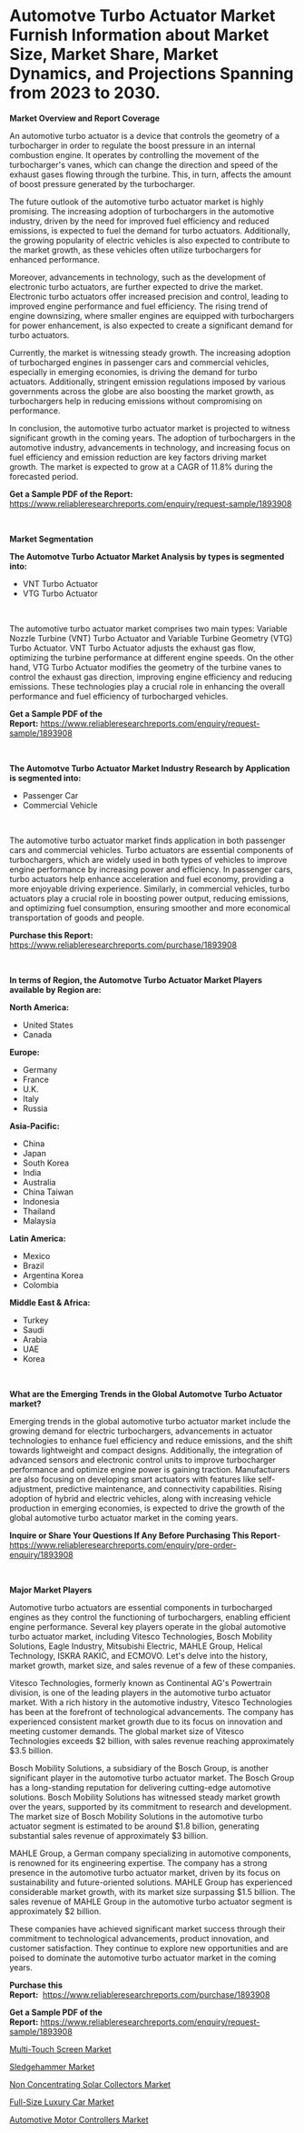 <p><h1>Automotve Turbo Actuator Market Furnish Information about Market Size, Market Share, Market Dynamics, and Projections Spanning from 2023 to 2030.</h1></p><p><strong>Market Overview and Report Coverage</strong></p>
<p><p>An automotive turbo actuator is a device that controls the geometry of a turbocharger in order to regulate the boost pressure in an internal combustion engine. It operates by controlling the movement of the turbocharger's vanes, which can change the direction and speed of the exhaust gases flowing through the turbine. This, in turn, affects the amount of boost pressure generated by the turbocharger.</p><p>The future outlook of the automotive turbo actuator market is highly promising. The increasing adoption of turbochargers in the automotive industry, driven by the need for improved fuel efficiency and reduced emissions, is expected to fuel the demand for turbo actuators. Additionally, the growing popularity of electric vehicles is also expected to contribute to the market growth, as these vehicles often utilize turbochargers for enhanced performance.</p><p>Moreover, advancements in technology, such as the development of electronic turbo actuators, are further expected to drive the market. Electronic turbo actuators offer increased precision and control, leading to improved engine performance and fuel efficiency. The rising trend of engine downsizing, where smaller engines are equipped with turbochargers for power enhancement, is also expected to create a significant demand for turbo actuators.</p><p>Currently, the market is witnessing steady growth. The increasing adoption of turbocharged engines in passenger cars and commercial vehicles, especially in emerging economies, is driving the demand for turbo actuators. Additionally, stringent emission regulations imposed by various governments across the globe are also boosting the market growth, as turbochargers help in reducing emissions without compromising on performance.</p><p>In conclusion, the automotive turbo actuator market is projected to witness significant growth in the coming years. The adoption of turbochargers in the automotive industry, advancements in technology, and increasing focus on fuel efficiency and emission reduction are key factors driving market growth. The market is expected to grow at a CAGR of 11.8% during the forecasted period.</p></p>
<p><strong>Get a Sample PDF of the Report:</strong> <a href="https://www.reliableresearchreports.com/enquiry/request-sample/1893908">https://www.reliableresearchreports.com/enquiry/request-sample/1893908</a></p>
<p>&nbsp;</p>
<p><strong>Market Segmentation</strong></p>
<p><strong>The Automotve Turbo Actuator Market Analysis by types is segmented into:</strong></p>
<p><ul><li>VNT Turbo Actuator</li><li>VTG Turbo Actuator</li></ul></p>
<p>&nbsp;</p>
<p><p>The automotive turbo actuator market comprises two main types: Variable Nozzle Turbine (VNT) Turbo Actuator and Variable Turbine Geometry (VTG) Turbo Actuator. VNT Turbo Actuator adjusts the exhaust gas flow, optimizing the turbine performance at different engine speeds. On the other hand, VTG Turbo Actuator modifies the geometry of the turbine vanes to control the exhaust gas direction, improving engine efficiency and reducing emissions. These technologies play a crucial role in enhancing the overall performance and fuel efficiency of turbocharged vehicles.</p></p>
<p><strong>Get a Sample PDF of the Report:</strong>&nbsp;<a href="https://www.reliableresearchreports.com/enquiry/request-sample/1893908">https://www.reliableresearchreports.com/enquiry/request-sample/1893908</a></p>
<p>&nbsp;</p>
<p><strong>The Automotve Turbo Actuator Market Industry Research by Application is segmented into:</strong></p>
<p><ul><li>Passenger Car</li><li>Commercial Vehicle</li></ul></p>
<p>&nbsp;</p>
<p><p>The automotive turbo actuator market finds application in both passenger cars and commercial vehicles. Turbo actuators are essential components of turbochargers, which are widely used in both types of vehicles to improve engine performance by increasing power and efficiency. In passenger cars, turbo actuators help enhance acceleration and fuel economy, providing a more enjoyable driving experience. Similarly, in commercial vehicles, turbo actuators play a crucial role in boosting power output, reducing emissions, and optimizing fuel consumption, ensuring smoother and more economical transportation of goods and people.</p></p>
<p><strong>Purchase this Report:</strong>&nbsp; <a href="https://www.reliableresearchreports.com/purchase/1893908">https://www.reliableresearchreports.com/purchase/1893908</a></p>
<p>&nbsp;</p>
<p><strong>In terms of Region, the Automotve Turbo Actuator Market Players available by Region are:</strong></p>
<p>
    <p> <strong> North America: </strong>
        <ul>
            <li>United States</li>
            <li>Canada</li>
        </ul>
        </p> 
    <p> <strong> Europe: </strong>
        <ul>
            <li>Germany</li>
            <li>France</li>
            <li>U.K.</li>
            <li>Italy</li>
            <li>Russia</li>
        </ul>
        </p> 
    <p> <strong> Asia-Pacific: </strong>
        <ul>
            <li>China</li>
            <li>Japan</li>
            <li>South Korea</li>
            <li>India</li>
            <li>Australia</li>
            <li>China Taiwan</li>
            <li>Indonesia</li>
            <li>Thailand</li>
            <li>Malaysia</li>
        </ul>
        </p> 
    <p> <strong> Latin America: </strong>
        <ul>
            <li>Mexico</li>
            <li>Brazil</li>
            <li>Argentina Korea</li>
            <li>Colombia</li>
        </ul>
        </p> 
    <p> <strong> Middle East & Africa: </strong>
        <ul>
            <li>Turkey</li>
            <li>Saudi</li>
            <li>Arabia</li>
            <li>UAE</li>
            <li>Korea</li>
        </ul>
    </p>
    </p>
<p>&nbsp;</p>
<p><strong>What are the Emerging Trends in the Global Automotve Turbo Actuator market?</strong></p>
<p><p>Emerging trends in the global automotive turbo actuator market include the growing demand for electric turbochargers, advancements in actuator technologies to enhance fuel efficiency and reduce emissions, and the shift towards lightweight and compact designs. Additionally, the integration of advanced sensors and electronic control units to improve turbocharger performance and optimize engine power is gaining traction. Manufacturers are also focusing on developing smart actuators with features like self-adjustment, predictive maintenance, and connectivity capabilities. Rising adoption of hybrid and electric vehicles, along with increasing vehicle production in emerging economies, is expected to drive the growth of the global automotive turbo actuator market in the coming years.</p></p>
<p><strong>Inquire or Share Your Questions If Any Before Purchasing This Report</strong>- <a href="https://www.reliableresearchreports.com/enquiry/pre-order-enquiry/1893908">https://www.reliableresearchreports.com/enquiry/pre-order-enquiry/1893908</a></p>
<p>&nbsp;</p>
<p><strong>Major Market Players</strong></p>
<p><p>Automotive turbo actuators are essential components in turbocharged engines as they control the functioning of turbochargers, enabling efficient engine performance. Several key players operate in the global automotive turbo actuator market, including Vitesco Technologies, Bosch Mobility Solutions, Eagle Industry, Mitsubishi Electric, MAHLE Group, Helical Technology, ISKRA RAKIĆ, and ECMOVO. Let's delve into the history, market growth, market size, and sales revenue of a few of these companies.</p><p>Vitesco Technologies, formerly known as Continental AG's Powertrain division, is one of the leading players in the automotive turbo actuator market. With a rich history in the automotive industry, Vitesco Technologies has been at the forefront of technological advancements. The company has experienced consistent market growth due to its focus on innovation and meeting customer demands. The global market size of Vitesco Technologies exceeds $2 billion, with sales revenue reaching approximately $3.5 billion.</p><p>Bosch Mobility Solutions, a subsidiary of the Bosch Group, is another significant player in the automotive turbo actuator market. The Bosch Group has a long-standing reputation for delivering cutting-edge automotive solutions. Bosch Mobility Solutions has witnessed steady market growth over the years, supported by its commitment to research and development. The market size of Bosch Mobility Solutions in the automotive turbo actuator segment is estimated to be around $1.8 billion, generating substantial sales revenue of approximately $3 billion.</p><p>MAHLE Group, a German company specializing in automotive components, is renowned for its engineering expertise. The company has a strong presence in the automotive turbo actuator market, driven by its focus on sustainability and future-oriented solutions. MAHLE Group has experienced considerable market growth, with its market size surpassing $1.5 billion. The sales revenue of MAHLE Group in the automotive turbo actuator segment is approximately $2 billion.</p><p>These companies have achieved significant market success through their commitment to technological advancements, product innovation, and customer satisfaction. They continue to explore new opportunities and are poised to dominate the automotive turbo actuator market in the coming years.</p></p>
<p><strong>Purchase this Report:</strong>&nbsp;&nbsp;<a href="https://www.reliableresearchreports.com/purchase/1893908">https://www.reliableresearchreports.com/purchase/1893908</a></p>
<p></p>
<p><strong>Get a Sample PDF of the Report:</strong>&nbsp;<a href="https://www.reliableresearchreports.com/enquiry/request-sample/1893908">https://www.reliableresearchreports.com/enquiry/request-sample/1893908</a></p>
<p><p><a href="https://medium.com/@candicekoss1946/analyzing-multi-touch-screen-market-global-industry-perspective-and-forecast-2023-to-2030-281ff7c258cf">Multi-Touch Screen Market</a></p><p><a href="https://www.linkedin.com/pulse/sledgehammer-market-size-2023-2030-global-industrial-8vpwf/">Sledgehammer Market</a></p><p><a href="https://www.linkedin.com/pulse/non-concentrating-solar-collectors-market-size-share-global-8li7f/">Non Concentrating Solar Collectors Market</a></p><p><a href="https://github.com/dzharov81/Market-Research-Report-List-1/blob/main/full-size-luxury-car-market.md">Full-Size Luxury Car Market</a></p><p><a href="https://github.com/scarol104/Market-Research-Report-List-1/blob/main/automotive-motor-controllers-market.md">Automotive Motor Controllers Market</a></p></p>
